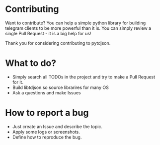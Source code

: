 # Contributing

Want to contribute? You can help a simple python library
for building telegram clients to be more powerful than it is.
You can simply review a single Pull Request - it is a big help for us!

Thank you for considering contributing to pytdjson.

# What to do?

* Simply search all TODOs in the project and try to make a Pull Request for it.
* Build libtdjson.so source librarires for many OS
* Ask a questions and make Issues

# How to report a bug

* Just create an Issue and describe the topic.
* Apply some logs or screenshots.
* Define how to reproduce the bug.
